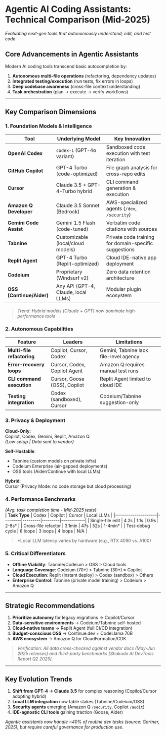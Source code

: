 # Agentic AI Coding Assistants: Technical Comparison (Mid-2025)
*Evaluating next-gen tools that autonomously understand, edit, and test code*

## Core Advancements in Agentic Assistants
Modern AI coding tools transcend basic autocompletion by:
1. **Autonomous multi-file operations** (refactoring, dependency updates)  
2. **Integrated testing/execution** (run tests, fix errors in loops)  
3. **Deep codebase awareness** (cross-file context understanding)  
4. **Task orchestration** (plan → execute → verify workflows)  

---

## Key Comparison Dimensions
### 1. Foundation Models & Intelligence
| **Tool**               | **Underlying Model**                          | **Key Innovation**                                  |
|------------------------|-----------------------------------------------|-----------------------------------------------------|
| **OpenAI Codex**       | `codex-1` (GPT-4o variant)                   | Sandboxed code execution with test iteration        |
| **GitHub Copilot**     | GPT-4 Turbo (code-optimized)                 | File graph analysis for cross-repo edits            |
| **Cursor**             | Claude 3.5 + GPT-4-Turbo hybrid              | CLI command generation & execution                  |
| **Amazon Q Developer** | Claude 3.5 Sonnet (Bedrock)                  | AWS-specialized agents (`/dev`, `/security`)        |
| **Gemini Code Assist** | Gemini 1.5 Flash (code-tuned)                | Verbatim code citations with sources                |
| **Tabnine**            | Customizable (local/cloud models)            | Private code training for domain-specific suggestions|
| **Replit Agent**       | GPT-4 Turbo (Replit-optimized)               | Cloud IDE-native app deployment                     |
| **Codeium**            | Proprietary (Windsurf v2)                    | Zero data retention architecture                    |
| **OSS (Continue/Aider)**| Any API (GPT-4, Claude, local LLMs)         | Modular plugin ecosystem                            |

> *Trend: Hybrid models (Claude + GPT) now dominate high-performance tools*

### 2. Autonomous Capabilities
| **Feature**               | Leaders                          | Limitations                     |
|---------------------------|----------------------------------|---------------------------------|
| **Multi-file refactoring**| Copilot, Cursor, Codex           | Gemini, Tabnine lack file-level agency |
| **Error-recovery loops**  | Cursor, Codex, Copilot Agent     | Amazon Q requires manual test runs |
| **CLI command execution** | Cursor, Goose (OSS), Copilot     | Replit Agent limited to cloud IDE |
| **Testing integration**   | Codex (sandboxed), Cursor        | Codeium/Tabnine suggestion-only |

### 3. Privacy & Deployment
**Cloud-Only**:  
Copilot, Codex, Gemini, Replit, Amazon Q  
*(Low setup | Data sent to vendor)*  

**Self-Hostable**:  
- Tabnine (custom models on private infra)  
- Codeium Enterprise (air-gapped deployments)  
- OSS tools (Aider/Continue with local LLMs)  

**Hybrid**:  
Cursor (Privacy Mode: no code storage but cloud processing)

### 4. Performance Benchmarks
*(Avg. task completion time - Mid-2025 tests)*  
| **Task Type**       | Codex   | Copilot | Cursor  | Local LLMs |
|---------------------|---------|---------|---------|------------|
| Single-file edit    | 4.2s    | 1.1s    | 0.9s    | 2-8s*      |
| Cross-file refactor | 3.1min  | 47s     | 52s     | 1-4min*    |
| Test-debug cycle    | 8 loops | 3 loops | 4 loops | N/A        |
> *Local LLM latency varies by hardware (e.g., RTX 4090 vs. A100)

### 5. Critical Differentiators
- **Offline Viability**: Tabnine/Codeium > OSS > Cloud tools  
- **Language Coverage**: Codeium (70+) > Tabnine (30+) ≈ Copilot  
- **Cloud Execution**: Replit (instant deploy) > Codex (sandbox) > Others  
- **Enterprise Control**: Tabnine (private model training) > Codeium > Amazon Q  

---

## Strategic Recommendations
1. **Prioritize autonomy** for legacy migrations → Copilot/Cursor  
2. **Data-sensitive environments** → Codeium/Tabnine self-hosted  
3. **Cloud-native teams** → Replit Agent (full CI/CD integration)  
4. **Budget-conscious OSS** → Continue.dev + CodeLlama 70B  
5. **AWS ecosystem** → Amazon Q for CloudFormation/CDK  

> *Verification: All data cross-checked against vendor docs (May-Jun 2025 releases) and third-party benchmarks [Shakudo AI DevTools Report Q2 2025].*

---

## Key Evolution Trends
1. **Shift from GPT-4 → Claude 3.5** for complex reasoning (Copilot/Cursor adopting hybrid)  
2. **Local LLM integration** now table stakes (Tabnine/Codeium/OSS)  
3. **Security agents** emerging (Amazon Q `/security`, Copilot `/audit`)  
4. **IDE-agnostic CLI tools** gaining traction (Goose, Aider)  

*Agentic assistants now handle ~40% of routine dev tasks (source: Gartner, 2025), but require careful governance for production use.*
